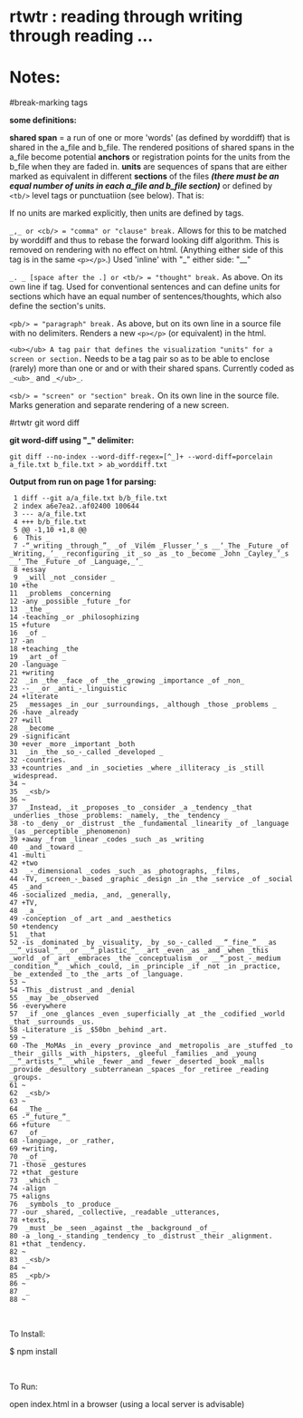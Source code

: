 # rtwtr : reading through writing through reading ...

# Notes: 

#break-marking tags

**some definitions:**

**shared span** = a run of one or more 'words' (as defined by worddiff) that is shared in the a\_file and b\_file. The rendered positions of shared spans in the a\_file become potential **anchors** or registration points for the units from the b\_file when they are faded in. **units** are sequences of spans that are either marked as equivalent in different **sections** of the files ***(there must be an equal number of units in each a\_file and b\_file section)*** or defined by `<tb/>` level tags or punctuatiion (see below). That is:

If no units are marked explicitly, then units are defined by <tb/> tags.

`_,_ or <cb/> = "comma" or "clause" break.` Allows for this to be matched by worddiff and thus to rebase the forward looking diff algorithm. This is removed on rendering with no effect on html. (Anything either side of this tag is in the same `<p></p>`.) Used 'inline' with "\_" either side: "\_<cb/>\_"

`_. _ [space after the .] or <tb/> = "thought" break.` As above. On its own line if tag. Used for conventional sentences and can define units for sections which have an equal number of sentences/thoughts, which also define the section's units.

`<pb/> = "paragraph" break.` As above, but on its own line in a source file with no delimiters. Renders a new `<p></p>` (or equivalent) in the html.

`<ub></ub> A tag pair that defines the visualization "units" for a screen or section.` Needs to be a tag pair so as to be able to enclose (rarely) more than one <cb/> or <pb/> and or </tb> with their shared spans. Currently coded as `_<ub>_` and `_</ub>_`.

`<sb/> = "screen" or "section" break.` On its own line in the source file. Marks generation and separate rendering of a new screen.

#rtwtr git word diff

**git word-diff using "_" delimiter:**

`git diff --no-index --word-diff-regex=[^_]+ --word-diff=porcelain a_file.txt b_file.txt > ab_worddiff.txt`

**Output from run on page 1 for parsing:**

```
 1 diff --git a/a_file.txt b/b_file.txt
 2 index a6e7ea2..af02400 100644
 3 --- a/a_file.txt
 4 +++ b/b_file.txt
 5 @@ -1,10 +1,8 @@
 6  This _
 7 -“_writing _through_”_ _of _Vilém _Flusser_’_s __‘_The _Future _of _Writing,_’_ _reconfiguring _it _so _as _to _become _John _Cayley_’_s __‘_The _Future _of _Language,_’_ 
 8 +essay 
 9  _will _not _consider _
10 +the 
11  _problems _concerning 
12 -any _possible _future _for 
13  _the _
14 -teaching _or _philosophizing 
15 +future 
16  _of _
17 -an 
18 +teaching _the 
19  _art _of _
20 -language 
21 +writing 
22  _in _the _face _of _the _growing _importance _of _non_
23 --_ _or _anti_-_linguistic 
24 +literate 
25  _messages _in _our _surroundings, _although _those _problems _
26 -have _already 
27 +will 
28  _become _
29 -significant 
30 +ever _more _important _both 
31  _in _the _so_-_called _developed _
32 -countries.
33 +countries _and _in _societies _where _illiteracy _is _still _widespread.
34 ~
35  _<sb/>
36 ~
37  _Instead, _it _proposes _to _consider _a _tendency _that _underlies _those _problems: _namely, _the _tendency _
38 -to _deny _or _distrust _the _fundamental _linearity _of _language _(as _perceptible _phenomenon) 
39 +away _from _linear _codes _such _as _writing 
40  _and _toward _
41 -multi
42 +two
43  _-_dimensional _codes _such _as _photographs, _films, 
44 -TV, _screen_-_based _graphic _design _in _the _service _of _social 
45  _and _
46 -socialized _media, _and, _generally, 
47 +TV, 
48  _a _
49 -conception _of _art _and _aesthetics 
50 +tendency 
51  _that 
52 -is _dominated _by _visuality, _by _so_-_called __“_fine_”_ _as __“_visual_”_ _or __“_plastic_”_ _art _even _as _and _when _this _world _of _art _embraces _the _conceptualism _or __“_post_-_medium _condition_”_ _which _could, _in _principle _if _not _in _practice, _be _extended _to _the _arts _of _language.
53 ~
54 -This _distrust _and _denial 
55  _may _be _observed 
56 -everywhere 
57  _if _one _glances _even _superficially _at _the _codified _world _that _surrounds _us.
58 -Literature _is _$50bn _behind _art.
59 ~
60 -The _MoMAs _in _every _province _and _metropolis _are _stuffed _to _their _gills _with _hipsters, _gleeful _families _and _young __“_artists_”_ _while _fewer _and _fewer _deserted _book _malls _provide _desultory _subterranean _spaces _for _retiree _reading _groups.
61 ~
62  _<sb/>
63 ~
64  _The _
65 -“_future_”_ 
66 +future 
67  _of _
68 -language, _or _rather, 
69 +writing, 
70  _of _
71 -those _gestures 
72 +that _gesture 
73  _which _
74 -align 
75 +aligns 
76  _symbols _to _produce _
77 -our _shared, _collective, _readable _utterances, 
78 +texts, 
79  _must _be _seen _against _the _background _of _
80 -a _long_-_standing _tendency _to _distrust _their _alignment.
81 +that _tendency.
82 ~
83  _<sb/>
84 ~
85  _<pb/>
86 ~
87  _
88 ~
```

<br>

To Install:

$ npm install

<br>

To Run:

open index.html in a browser (using a local server is advisable)
